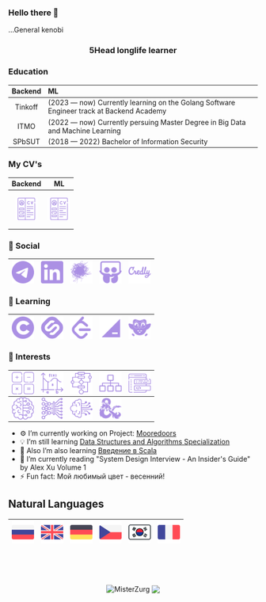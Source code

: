 ### Hello there 👋
...General kenobi
<!--
**MisterZurg/MisterZurg** is a ✨ _special_ ✨ repository because its `README.md` (this file) appears on your GitHub profile. 
-->
<h3 align="center">5Head longlife learner</h3>


### Education
|Backend|ML|
|:----:|:-----|
|Tinkoff| (2023 — now) Currently learning on the Golang Software Engineer track at Backend Academy|
|ITMO| (2022 — now) Currently persuing Master Degree in Big Data and Machine Learning|
|SPbSUT| (2018  — 2022) Bachelor of Information Security|


### My CV's

<p align="center">

|Backend|ML|
|:----:|:-----:|
|<p align="center"><a href="./CV/DenisZakharov-CV-August-2023-Backend.pdf"><img align="center" width="45px" src="resourses/cv.svg" class="shades-of-purple"/></p></a>|<p align="center"><img align="center" width="45px" src="resourses/cv.svg" class="shades-of-purple"/></p>|

</p align="center"> 

### 💬 Social
| <a href="https://t.me/misterzurg"><img align="left" width="45px" src="resourses/telegram.svg" class="shades-of-purple"/></a>  | <a href="https://www.linkedin.com/in/misterzurg/"><img align="left" width="45px" src="resourses/linkedin.svg" class="shades-of-purple"/></a>|<a href="https://career.habr.com/misterzurg"><img align="left" width="45px" src="resourses/habr.svg" class="shades-of-purple"/></a>|<a href="https://www.slideshare.net/ssuserfa68c1"><img align="left" width="45px" src="resourses/slideshare.svg" class="shades-of-purple"/></a>|<a href="https://www.credly.com/users/denis-zakharov/badges"><img align="left" width="45px" src="resourses/credly.svg" class="shades-of-purple"/></a>
|----|----|----|----|----|

### 💬 Learning
|<a href="https://www.coursera.org/user/24def6d7aaf7c8bde84585e46aa0c9c0"><img align="left" width="45px" src="resourses/coursera.svg" class="shades-of-purple"/></a>|<a href="https://stepik.org/users/37767932"><img align="left" width="45px" src="resourses/stepik.svg" class="shades-of-purple"/></a>|<a href="https://leetcode.com/MisterZurg/"><img align="left" width="45px" src="resourses/leetcode.svg" class="shades-of-purple"/>|<a href="https://hyperskill.org/profile/4247407"><img align="left" width="45px" src="https://raw.githubusercontent.com/MisterZurg/MisterZurg/main/resourses/hyperskill.svg" class="shades-of-purple"/></a>|<a href="https://www.duolingo.com/profile/MisterZurg"><img align="left" width="45px" src="resourses/duolingo.svg" class="shades-of-purple"/></a>
|----|----|----|----|----|

### 💬 Interests
|<img align="left" width="45px" src="resourses/math.svg" class="shades-of-purple"/>|<img align="left" width="45px" src="resourses/further-math.svg" class="shades-of-purple"/>|<img align="left" width="45px" src="resourses/algorithm.svg" class="shades-of-purple"/>|<img align="left" width="45px" src="resourses/data-structure.svg" class="shades-of-purple"/>|<img align="left" width="45px" src="resourses/software-development.svg" class="shades-of-purple"/>
|----|----|----|----|----|
|<img align="left" width="45px" src="resourses/machine-learning.svg" class="shades-of-purple"/>|<img align="left" width="45px" src="resourses/deep-learning.svg" class="shades-of-purple"/>|<img align="left" width="45px" src="resourses/artificial-intelligence.svg" class="shades-of-purple"/>|<img align="left" width="45px" src="resourses/dungeons-and-dragons.svg" class="shades-of-purple"/>

</p>

- ⚙️ I’m currently working on Project: [Mooredoors](TBA)
- 💡 I’m still learning [Data Structures and Algorithms Specialization](https://www.coursera.org/specializations/data-structures-algorithms)
- 📘 Also I’m also learning [Введение в Scala](https://stepik.org/course/16243/info)
- 📖 I’m currently reading "System Design Interview - An Insider's Guide" by Alex Xu Volume 1
- ⚡ Fun fact: Мой любимый цвет - весенний!
<!-- 
## Skills, Languages, Frameworks and Stuff
> Click 4 expanding the slider -->

<!-- 
<details>
  <summary>BackEnd</summary>
  
|Prof.|<img align="left" width="45px" src="resourses/cyber-security.svg" class="shades-of-purple"/>|<img align="left" width="55px" src="resourses/go.svg" class="shades-of-purple"/>|<img align="left" width="45px" src="resourses/python.svg" class="shades-of-purple"/>| <img align="left" width="45px" src="resourses/java.svg" class="shades-of-purple"/>|<img align="left" width="45px" src="resourses/bash.svg" class="shades-of-purple"/>
|:----:|:----:|:----:|:----:|:----:|:----:|
|<img align="left" width="45px" src="resourses/algorithm.svg" class="shades-of-purple"/>|<img align="left" width="45px" src="resourses/data-structure.svg" class="shades-of-purple"/> |<img align="left" width="45px" src="resourses/linux.svg" class="shades-of-purple"/>|<img align="left" width="45px" src="resourses/gitlab.svg" class="shades-of-purple"/>|<img align="left" width="45px" src="resourses/speaker.svg" class="shades-of-purple"/>|<img align="left" width="45px" src="resourses/cisco.svg" class="shades-of-purple"/>|<br />

|Famil.|<img align="left" width="45px" src="resourses/javascript.svg" class="shades-of-purple"/>|<img align="left" width="45px" src="resourses/vue-js.svg" class="shades-of-purple"/>|<img align="left" width="45px" src="resourses/vuetify.svg" class="shades-of-purple"/>|<img align="left" width="45px" src="resourses/material-design.svg" class="shades-of-purple"/>|<img align="left" width="45px" src="resourses/postgresql.svg" class="shades-of-purple"/>
|:----:|:----:|:----:|:----:|:----:|:----:|
|<img align="left" width="45px" src="resourses/prometheus.svg" class="shades-of-purple"/>|<img align="left" width="45px" src="resourses/thanos.svg" class="shades-of-purple"/>|<img align="left" width="45px" src="resourses/grafana.svg" class="shades-of-purple"/>|<img align="left" width="45px" src="resourses/kafka.svg" class="shades-of-purple"/>|<img align="left" width="45px" src="resourses/opencv.svg" class="shades-of-purple"/>|<img align="left" width="45px" src="resourses/google-cloud.svg" class="shades-of-purple"/>
|<img align="left" width="45px" src="resourses/docker.svg" class="shades-of-purple"/>|<img align="left" width="45px" src="resourses/kubernetes.svg" class="shades-of-purple"/>

## IDE's
|<img align="left" width="45px" src="resourses/jetbrains.svg" class="shades-of-purple"/>|<img align="left" width="45px" src="resourses/goland.svg" class="shades-of-purple"/>|<img align="left" width="45px" src="resourses/pycharm.svg" class="shades-of-purple"/>|<img align="left" width="45px" src="resourses/intellij-idea.svg" class="shades-of-purple"/>|<img align="left" width="45px" src="resourses/webstorm.svg" class="shades-of-purple"/>
|:----:|:----:|:----:|:----:|:----:| -->
<!-- </details>


<details>
  <summary>Data Science</summary>
  

</details> -->


## Natural Languages
<p align="center">

|<a title="С2"><img align="left" width="45px" src="resourses/natural-languages/russian.png"/></a>|<a title="С1"><img align="left" width="45px" src="resourses/natural-languages/english.png"/></a>|<a title="B2"><img align="left" width="45px" src="resourses/natural-languages/german.png"/></a>|<a title="A1"><img align="left" width="45px" src="resourses/natural-languages/czech.png"/></a>|<a title="A1"><img align="left" width="45px" src="resourses/natural-languages/south-korean.png"/></a>|<a title="A1"><img align="left" width="45px" src="resourses/natural-languages/french.png"/></a>|
|:----:|:----:|:----:|:----:|:----:|:----:|

</p>

<!-- <style>
.shades-of-purple{
  filter: invert(70%) sepia(14%) saturate(3032%) hue-rotate(204deg) brightness(96%) contrast(87%);
}
.shades-of-purple:hover{
  filter: invert(89%) sepia(13%) saturate(3138%) hue-rotate(337deg) brightness(112%) contrast(91%);
}
</style> -->

<br />
<br />
<br />

<p align="center"> 
  <img align="center" src="https://github-readme-stats.vercel.app/api?username=MisterZurg&show_icons=true&theme=shades-of-purple" alt="MisterZurg" />
  <img align="center" src="https://github-readme-stats.vercel.app/api/top-langs/?username=MisterZurg&hide=html,jupyter%20notebook&theme=shades-of-purple&layout=compact">
</p>


<!-- [![Readme Quotes](https://quotes-github-readme.vercel.app/api?type=horizontal&theme=catppuccin_mocha)](https://github.com/piyushsuthar/github-readme-quotes) -->

<!-- ![Quote](https://github-readme-quotes.herokuapp.com/quote?type=horizontal&theme=shades-of-purple&animation=default&layout=default&font=default&quotesUrl=https://raw.githubusercontent.com/MisterZurg/MisterZurg/main/quotes.json) -->
